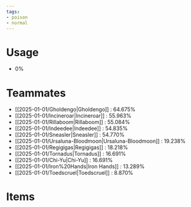 ```yaml
---
tags:
- poison
- normal
---
```

# Usage
- 0%
# Teammates
- [[2025-01-01/Gholdengo|Gholdengo]] : 64.675%
- [[2025-01-01/Incineroar|Incineroar]] : 55.963%
- [[2025-01-01/Rillaboom|Rillaboom]] : 55.084%
- [[2025-01-01/Indeedee|Indeedee]] : 54.835%
- [[2025-01-01/Sneasler|Sneasler]] : 54.770%
- [[2025-01-01/Ursaluna-Bloodmoon|Ursaluna-Bloodmoon]] : 19.238%
- [[2025-01-01/Regigigas|Regigigas]] : 18.218%
- [[2025-01-01/Tornadus|Tornadus]] : 16.691%
- [[2025-01-01/Chi-Yu|Chi-Yu]] : 16.691%
- [[2025-01-01/Iron%20Hands|Iron Hands]] : 13.289%
- [[2025-01-01/Toedscruel|Toedscruel]] : 8.870%
# Items